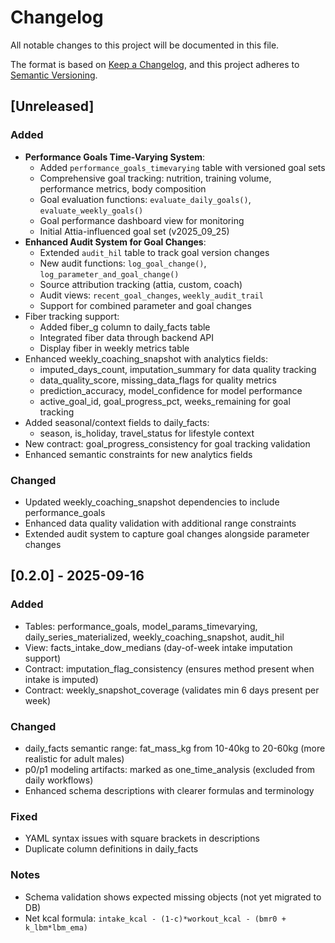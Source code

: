 # Changelog

All notable changes to this project will be documented in this file.

The format is based on [Keep a Changelog](https://keepachangelog.com/en/1.0.0/),
and this project adheres to [Semantic Versioning](https://semver.org/spec/v2.0.0.html).

## [Unreleased]

### Added
- **Performance Goals Time-Varying System**:
  - Added `performance_goals_timevarying` table with versioned goal sets
  - Comprehensive goal tracking: nutrition, training volume, performance metrics, body composition
  - Goal evaluation functions: `evaluate_daily_goals()`, `evaluate_weekly_goals()`
  - Goal performance dashboard view for monitoring
  - Initial Attia-influenced goal set (v2025_09_25)
- **Enhanced Audit System for Goal Changes**:
  - Extended `audit_hil` table to track goal version changes
  - New audit functions: `log_goal_change()`, `log_parameter_and_goal_change()`
  - Source attribution tracking (attia, custom, coach)
  - Audit views: `recent_goal_changes`, `weekly_audit_trail`
  - Support for combined parameter and goal changes
- Fiber tracking support:
  - Added fiber_g column to daily_facts table
  - Integrated fiber data through backend API
  - Display fiber in weekly metrics table
- Enhanced weekly_coaching_snapshot with analytics fields:
  - imputed_days_count, imputation_summary for data quality tracking
  - data_quality_score, missing_data_flags for quality metrics
  - prediction_accuracy, model_confidence for model performance
  - active_goal_id, goal_progress_pct, weeks_remaining for goal tracking
- Added seasonal/context fields to daily_facts:
  - season, is_holiday, travel_status for lifestyle context
- New contract: goal_progress_consistency for goal tracking validation
- Enhanced semantic constraints for new analytics fields

### Changed
- Updated weekly_coaching_snapshot dependencies to include performance_goals
- Enhanced data quality validation with additional range constraints
- Extended audit system to capture goal changes alongside parameter changes

## [0.2.0] - 2025-09-16
### Added
- Tables: performance_goals, model_params_timevarying, daily_series_materialized, weekly_coaching_snapshot, audit_hil
- View: facts_intake_dow_medians (day-of-week intake imputation support)
- Contract: imputation_flag_consistency (ensures method present when intake is imputed)
- Contract: weekly_snapshot_coverage (validates min 6 days present per week)

### Changed
- daily_facts semantic range: fat_mass_kg from 10-40kg to 20-60kg (more realistic for adult males)
- p0/p1 modeling artifacts: marked as one_time_analysis (excluded from daily workflows)
- Enhanced schema descriptions with clearer formulas and terminology

### Fixed
- YAML syntax issues with square brackets in descriptions
- Duplicate column definitions in daily_facts

### Notes
- Schema validation shows expected missing objects (not yet migrated to DB)
- Net kcal formula: `intake_kcal - (1-c)*workout_kcal - (bmr0 + k_lbm*lbm_ema)`
